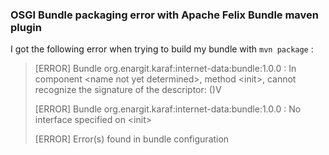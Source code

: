 
### OSGI Bundle packaging error with Apache Felix Bundle maven plugin

I got the following error when trying to build my bundle with 
```mvn package``` : 
 > [ERROR] Bundle org.enargit.karaf:internet-data:bundle:1.0.0 : In component &lt;name not yet determined&gt;, method &lt;init&gt;,  cannot recognize the
> signature of the descriptor: ()V
>
 > [ERROR] Bundle org.enargit.karaf:internet-data:bundle:1.0.0 : No interface specified on &lt;init&gt;
>
 > [ERROR] Error(s) found in bundle configuration
>

